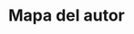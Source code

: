 ---
title: Mapa del autor
layout: creatormap
# see _data/config-map.csv for display options
# do not add content to this file
---